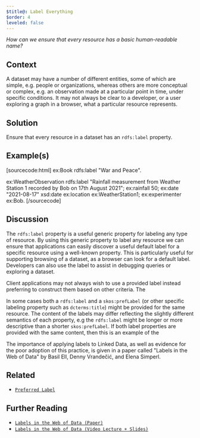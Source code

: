 ```yaml
---
$title@: Label Everything
$order: 4
leveled: false
---
```


*How can we ensure that every resource has a basic human-readable name?*

## Context

A dataset may have a number of different entities, some of which are simple, e.g. people or organizations, whereas others are more conceptual or complex, e.g. an observation made at a particular point in time, under specific conditions. It may not always be clear to a developer, or a user exploring a graph in a browser, what a particular resource represents.

## Solution

Ensure that every resource in a dataset has an `rdfs:label` property.

## Example(s)

[sourcecode:html]
ex:Book
  rdfs:label "War and Peace".

ex:WeatherObservation
  rdfs:label "Rainfall measurement from Weather Station 1 recorded by Bob on 17th August 2021";
  ex:rainfall 50;
  ex:date "2021-08-17"  xsd:date
  ex:location ex:WeatherStation1;
  ex:experimenter ex:Bob.
[/sourcecode]

## Discussion

The `rdfs:label` property is a useful generic property for labeling any type of resource. By using this generic property to label any resource we can ensure that applications can easily discover a useful default label for a specific resource using a well-known property. This is particularly useful for supporting browsing of a dataset, as a browser can look for a default label. Developers can also use the label to assist in debugging queries or exploring a dataset.

Client applications may not always wish to use a provided label instead preferring to construct them based on other criteria. The

In some cases both a `rdfs:label` and a `skos:prefLabel` (or other specific labeling property such as `dcterms:title`) might be provided for the same resource. The content of the labels may differ reflecting the slightly different semantics of each property, e.g the `rdfs:label` might be longer or more descriptive than a shorter `skos:prefLabel`. If both label properties are provided with the same content, then this is an example of the

The importance of applying labels to Linked Data, as well as evidence for the poor adoption of this practice, is given in a paper called "Labels in the Web of Data" by Basil Ell, Denny Vrandečić, and Elena Simperl.

## Related

- [`Preferred Label`](../chapter-3/preferred-label)

## Further Reading

- [`Labels in the Web of Data (Paper)`](<#>)
- [`Labels in the Web of Data (Video Lecture + Slides)`](<#>)
